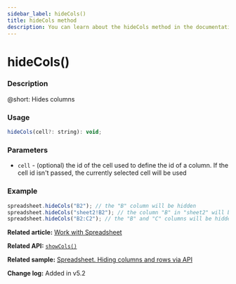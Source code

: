 ```yaml
---
sidebar_label: hideCols()
title: hideCols method
description: You can learn about the hideCols method in the documentation of the DHTMLX JavaScript Spreadsheet library. Browse developer guides and API reference, try out code examples and live demos, and download a free 30-day evaluation version of DHTMLX Spreadsheet.
---
```


# hideCols()

### Description

@short: Hides columns

### Usage

~~~jsx
hideCols(cell?: string): void;
~~~

### Parameters

- `cell` - (optional) the id of the cell used to define the id of a column. If the cell id isn't passed, the currently selected cell will be used 

### Example

~~~jsx 
spreadsheet.hideCols("B2"); // the "B" column will be hidden
spreadsheet.hideCols("sheet2!B2"); // the column "B" in "sheet2" will be hidden
spreadsheet.hideCols("B2:C2"); // the "B" and "C" columns will be hidden
~~~


**Related article:** [Work with Spreadsheet](working_with_ssheet.md/#hidingshowing-rows-and-columns)

**Related API:** [`showCols()`](api/spreadsheet_showcols_method.md)

**Related sample:** [Spreadsheet. Hiding columns and rows via API](https://snippet.dhtmlx.com/zere1ote)

**Change log:** Added in v5.2